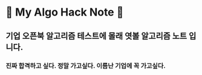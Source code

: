 # 🐋 My Algo Hack Note 🐋

## 기업 오픈북 알고리즘 테스트에 몰래 엿볼 알고리즘 노트 입니다.


### 진짜 합격하고 싶다. 정말 가고싶다. 이름난 기업에 꼭 가고싶다. 